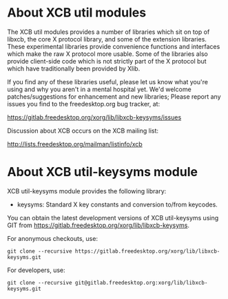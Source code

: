 About XCB util modules
======================

The XCB util modules provides a number of libraries which sit on top
of libxcb, the core X protocol library, and some of the extension
libraries. These experimental libraries provide convenience functions
and interfaces which make the raw X protocol more usable. Some of the
libraries also provide client-side code which is not strictly part of
the X protocol but which have traditionally been provided by Xlib.

If you find any of these libraries useful, please let us know what
you're using and why you aren't in a mental hospital yet. We'd welcome
patches/suggestions for enhancement and new libraries; Please report any
issues you find to the freedesktop.org bug tracker, at:

  https://gitlab.freedesktop.org/xorg/lib/libxcb-keysyms/issues

Discussion about XCB occurs on the XCB mailing list:

  http://lists.freedesktop.org/mailman/listinfo/xcb

About XCB util-keysyms module
=============================

XCB util-keysyms module provides the following library:

  - keysyms: Standard X key constants and conversion to/from keycodes.

You can obtain the latest development versions of XCB util-keysyms
using GIT from <https://gitlab.freedesktop.org/xorg/lib/libxcb-keysyms>.

  For anonymous checkouts, use:

    git clone --recursive https://gitlab.freedesktop.org/xorg/lib/libxcb-keysyms.git

  For developers, use:

    git clone --recursive git@gitlab.freedesktop.org:xorg/lib/libxcb-keysyms.git
